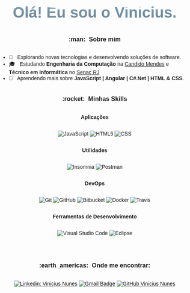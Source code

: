 
<head>
    <meta charset="UTF-8">
    <meta http-equiv="X-UA-Compatible" content="IE=edge">
    <meta name="viewport" content="width=device-width, initial-scale=1.0">
    <title>Document</title>
<style>
    body,html{margin:0;padding:0;height:100%;}
body{
  background:url('https://farm9.staticflickr.com/8760/17195790401_ceeeafcddb_o.jpg');
  background-size:cover;
  font-family: 'Cabin Condensed', sans-serif;
  display:flex;
  flex-direction:column;
  justify-content:center;
  align-items:center;
}
svg{font-weight:bold;max-width:600px;height:auto;}
</style>
</head>
<body>
    <svg viewbox="0 0 100 20">
        <defs>
          <linearGradient id="gradient" x1="0" x2="0" y1="0" y2="1">
            <stop offset="5%" stop-color="#326384"/>
            <stop offset="95%" stop-color="#123752"/>
          </linearGradient>
          <pattern id="wave" x="0" y="0" width="120" height="20" patternUnits="userSpaceOnUse">
            <path id="wavePath" d="M-40 9 Q-30 7 -20 9 T0 9 T20 9 T40 9 T60 9 T80 9 T100 9 T120 9 V20 H-40z" mask="url(#mask)" fill="url(#gradient)"> 
              <animateTransform
                  attributeName="transform"
                  begin="0s"
                  dur="1.5s"
                  type="translate"
                  from="0,0"
                  to="40,0"
                  repeatCount="indefinite" />
            </path>
          </pattern>
        </defs>
        <text text-anchor="middle" x="50" y="15" font-size="8" fill="url(#wave)"  fill-opacity="0.6">Olá! Eu sou o Vinicius.</text>
        <text text-anchor="middle" x="50" y="15" font-size="8" fill="url(#gradient)" fill-opacity="0.1">Olá! Eu sou o Vinicius.</text>
      </svg>
      
</body>



<h3> :man: &nbsp;Sobre mim </h3>

- 🤔 &nbsp; Explorando novas tecnologias e desenvolvendo soluções de software.
- 🎓 &nbsp; Estudando **Engenharia da Computação** na <a href="https://www.candidomendes.edu.br/">Candido Mendes</a> e **Técnico em Informática** no <a href="https://www.rj.senac.br/">Senac RJ</a>
- 🌱 &nbsp; Aprendendo mais sobre **JavaScript | Angular | C#.Net | HTML & CSS**.

<h3> :rocket: &nbsp;Minhas Skills </h3>

**Aplicações**

  
  
  ![JavaScript](https://img.shields.io/badge/-JavaScript-333333?style=flat&logo=javascript)
  ![HTML5](https://img.shields.io/badge/-HTML5-333333?style=flat&logo=HTML5)
  ![CSS](https://img.shields.io/badge/-CSS-333333?style=flat&logo=CSS3&logoColor=1572B6)
 

**Utilidades**

  ![Insomnia](https://img.shields.io/badge/-Insomnia-333333?style=flat&logo=insomnia)
  ![Postman](https://img.shields.io/badge/-Postman-333333?style=flat&logo=postman)

**DevOps**

  ![Git](https://img.shields.io/badge/-Git-333333?style=flat&logo=git)
  ![GitHub](https://img.shields.io/badge/-GitHub-333333?style=flat&logo=github)
  ![Bitbucket](https://img.shields.io/badge/-Bitbucket-333333?style=flat&logo=bitbucket)
  ![Docker](https://img.shields.io/badge/-Docker-333333?style=flat&logo=docker)
  ![Travis](https://img.shields.io/badge/-Travis-333333?style=flat&logo=travis)

**Ferramentas de Desenvolvimento**

  ![Visual Studio Code](https://img.shields.io/badge/-Visual%20Studio%20Code-333333?style=flat&logo=visual-studio-code&logoColor=007ACC)
  ![Eclipse](https://img.shields.io/badge/-Eclipse-333333?style=flat&logo=eclipse-ide&logoColor=2C2255)

<br/>



<br/>

<h3> :earth_americas: &nbsp;Onde me encontrar: </h3> 

[![Linkedin: Vinicius Nunes](https://img.shields.io/badge/-USERNAME-blue?style=flat-square&logo=Linkedin&logoColor=white&link=https://www.linkedin.com/in/vinicius-nunes-8a67b3204/)](https://www.linkedin.com/in/vinicius-nunes-8a67b3204/)
[![Gmail Badge](https://img.shields.io/badge/-vjmn30@gmail.com-006bed?style=flat-square&logo=Gmail&logoColor=white&link=mailto:vjmn30@gmail.com)](mailto:vjmn30@gmail.com)
[![GitHub Vinicius Nunes]( https://img.shields.io/github/followers/VanessaSwerts?label=follow&style=social)](https://github.com/Vinicius-Jr-Melo-Nunes)
